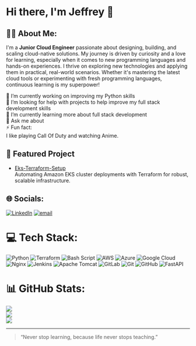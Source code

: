 # Hi there, I'm Jeffrey 👋

## 👩‍💻 About Me:

I'm a **Junior Cloud Engineer** passionate about designing, building, and scaling cloud-native solutions. My journey is driven by curiosity and a love for learning, especially when it comes to new programming languages and hands-on experiences. I thrive on exploring new technologies and applying them in practical, real-world scenarios. Whether it's mastering the latest cloud tools or experimenting with fresh programming languages, continuous learning is my superpower!

🔭 I’m currently working on improving my Python skills<br>🤝 I’m looking for help with projects to help improve my full stack development skills<br>🌱 I’m currently learning more about full stack development<br>💬 Ask me about<br>⚡ Fun fact: <br>I like playing Call Of Duty and watching Anime.

## 🌟 Featured Project
- [Eks-Terraform-Setup](https://github.com/Grace240/Eks-Terraform-Setup)  
  Automating Amazon EKS cluster deployments with Terraform for robust, scalable infrastructure.


## 🌐 Socials:
[![LinkedIn](https://img.shields.io/badge/LinkedIn-%230077B5.svg?logo=linkedin&logoColor=white)](https://linkedin.com/in/jeffrey-osamor) [![email](https://img.shields.io/badge/Email-D14836?logo=gmail&logoColor=white)](mailto:huskie.puppy05@gmail.com) 


# 💻 Tech Stack:
![Python](https://img.shields.io/badge/python-3670A0?style=for-the-badge&logo=python&logoColor=ffdd54) ![Terraform](https://img.shields.io/badge/terraform-%235835CC.svg?style=for-the-badge&logo=terraform&logoColor=white) ![Bash Script](https://img.shields.io/badge/bash_script-%23121011.svg?style=for-the-badge&logo=gnu-bash&logoColor=white) ![AWS](https://img.shields.io/badge/AWS-%23FF9900.svg?style=for-the-badge&logo=amazon-aws&logoColor=white) ![Azure](https://img.shields.io/badge/azure-%230072C6.svg?style=for-the-badge&logo=microsoftazure&logoColor=white) ![Google Cloud](https://img.shields.io/badge/GoogleCloud-%234285F4.svg?style=for-the-badge&logo=google-cloud&logoColor=white) ![Nginx](https://img.shields.io/badge/nginx-%23009639.svg?style=for-the-badge&logo=nginx&logoColor=white) ![Jenkins](https://img.shields.io/badge/jenkins-%232C5263.svg?style=for-the-badge&logo=jenkins&logoColor=white) ![Apache Tomcat](https://img.shields.io/badge/apache%20tomcat-%23F8DC75.svg?style=for-the-badge&logo=apache-tomcat&logoColor=black) ![GitLab](https://img.shields.io/badge/gitlab-%23181717.svg?style=for-the-badge&logo=gitlab&logoColor=white) ![Git](https://img.shields.io/badge/git-%23F05033.svg?style=for-the-badge&logo=git&logoColor=white) ![GitHub](https://img.shields.io/badge/github-%23121011.svg?style=for-the-badge&logo=github&logoColor=white) ![FastAPI](https://img.shields.io/badge/FastAPI-005571?style=for-the-badge&logo=fastapi)


# 📊 GitHub Stats:
![](https://github-readme-stats.vercel.app/api?username=grace240&theme=blueberry&hide_border=false&include_all_commits=false&count_private=false)<br/>
![](https://nirzak-streak-stats.vercel.app/?user=grace240&theme=blueberry&hide_border=false)<br/>
![](https://github-readme-stats.vercel.app/api/top-langs/?username=grace240&theme=blueberry&hide_border=false&include_all_commits=false&count_private=false&layout=compact)

<!-- Proudly created with GPRM ( https://gprm.itsvg.in ) -->

---

> “Never stop learning, because life never stops teaching.”

